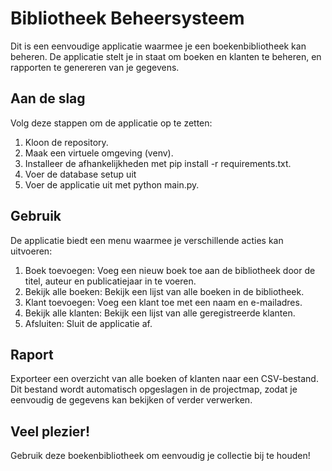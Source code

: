 # Bibliotheek Beheersysteem
Dit is een eenvoudige applicatie waarmee je een boekenbibliotheek kan beheren. De applicatie stelt je in staat om boeken en klanten te beheren, en rapporten te genereren van je gegevens.

## Aan de slag
Volg deze stappen om de applicatie op te zetten:
1. Kloon de repository.
2. Maak een virtuele omgeving (venv).
3. Installeer de afhankelijkheden met pip install -r requirements.txt.
4. Voer de database setup uit
5. Voer de applicatie uit met python main.py.

## Gebruik
De applicatie biedt een menu waarmee je verschillende acties kan uitvoeren:
1. Boek toevoegen: Voeg een nieuw boek toe aan de bibliotheek door de titel, auteur en publicatiejaar in te voeren.
2. Bekijk alle boeken: Bekijk een lijst van alle boeken in de bibliotheek.
3. Klant toevoegen: Voeg een klant toe met een naam en e-mailadres.
4. Bekijk alle klanten: Bekijk een lijst van alle geregistreerde klanten.
5. Afsluiten: Sluit de applicatie af.

## Raport
Exporteer een overzicht van alle boeken of klanten naar een CSV-bestand. Dit bestand wordt automatisch opgeslagen in de projectmap, zodat je eenvoudig de gegevens kan bekijken of verder verwerken.

## Veel plezier!
Gebruik deze boekenbibliotheek om eenvoudig je collectie bij te houden!
